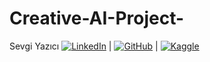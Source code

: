 # Creative-AI-Project-
Sevgi Yazıcı 
[![LinkedIn](https://img.shields.io/badge/LinkedIn-0077B5?style=flat-square&logo=linkedin&logoColor=white)](https://www.linkedin.com/feed/) | 
[![GitHub](https://img.shields.io/badge/GitHub-181717?style=flat-square&logo=github&logoColor=white)](https://github.com/svgcibay) | 
[![Kaggle](https://img.shields.io/badge/Kaggle-20BEFF?style=flat-square&logo=kaggle&logoColor=white)](https://www.kaggle.com/sevgiyazc)


